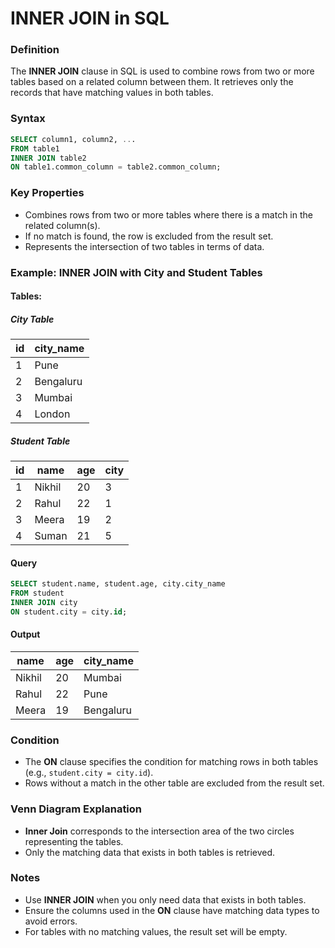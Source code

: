# INNER JOIN in SQL

### Definition
The **INNER JOIN** clause in SQL is used to combine rows from two or more tables based on a related column between them. It retrieves only the records that have matching values in both tables.

### Syntax
```sql
SELECT column1, column2, ...
FROM table1
INNER JOIN table2
ON table1.common_column = table2.common_column;
```

### Key Properties
- Combines rows from two or more tables where there is a match in the related column(s).
- If no match is found, the row is excluded from the result set.
- Represents the intersection of two tables in terms of data.

### Example: INNER JOIN with City and Student Tables
#### Tables:
##### City Table
| id | city_name   |
|----|-------------|
| 1  | Pune        |
| 2  | Bengaluru   |
| 3  | Mumbai      |
| 4  | London      |

##### Student Table
| id | name   | age | city |
|----|--------|-----|------|
| 1  | Nikhil | 20  | 3    |
| 2  | Rahul  | 22  | 1    |
| 3  | Meera  | 19  | 2    |
| 4  | Suman  | 21  | 5    |

#### Query
```sql
SELECT student.name, student.age, city.city_name
FROM student
INNER JOIN city
ON student.city = city.id;
```

#### Output
| name   | age | city_name   |
|--------|-----|-------------|
| Nikhil | 20  | Mumbai      |
| Rahul  | 22  | Pune        |
| Meera  | 19  | Bengaluru   |

### Condition
- The **ON** clause specifies the condition for matching rows in both tables (e.g., `student.city = city.id`).
- Rows without a match in the other table are excluded from the result set.

### Venn Diagram Explanation
- **Inner Join** corresponds to the intersection area of the two circles representing the tables.
- Only the matching data that exists in both tables is retrieved.

### Notes
- Use **INNER JOIN** when you only need data that exists in both tables.
- Ensure the columns used in the **ON** clause have matching data types to avoid errors.
- For tables with no matching values, the result set will be empty.

